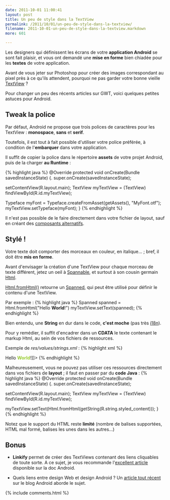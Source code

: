 ```yaml
---
date: 2011-10-01 11:00:41
layout: post
title: Un peu de style dans la TextView
permalink: /2011/10/01/un-peu-de-style-dans-la-textview/
filename: 2011-10-01-un-peu-de-style-dans-la-textview.markdown
more: 601

---
```

Les designers qui définissent les écrans de votre **application Android** se sont fait plaisir, et vous ont demandé une **mise en forme** bien chiadée pour les **textes** de votre application.

Avant de vous jeter sur Photoshop pour créer des images correspondant au pixel près à ce qu'ils attendent, pourquoi ne pas garder votre bonne vieille [TextView](http://developer.android.com/reference/android/widget/TextView.html) ?

Pour changer un peu des récents articles sur GWT, voici quelques petites astuces pour Android.

## Tweak la police


Par défaut, Android ne propose que trois polices de caractères pour les TextView : **monospace**, **sans** et **serif**.

Toutefois, il est tout à fait possible d'utiliser votre police préférée, à condition de l'**embarquer** dans votre application.

Il suffit de copier la police dans le répertoire **assets** de votre projet Android, puis de la charger **au Runtime** :

{% highlight java %}
@Override
protected void onCreate(Bundle savedInstanceState) {.
  super.onCreate(savedInstanceState);

  setContentView(R.layout.main);
  TextView myTextView = (TextView) findViewById(R.id.myTextView);

  Typeface myFont = Typeface.createFromAsset(getAssets(), "MyFont.otf");
  myTextView.setTypeface(myFont);
}
{% endhighlight %}

Il n'est pas possible de le faire directement dans votre fichier de layout, sauf en créant des [composants alternatifs](http://stackoverflow.com/questions/2973270/using-a-custom-typeface-in-android/5185587#5185587).


## Stylé !


Votre texte doit comporter des morceaux en couleur, en italique... ; bref, il doit être **mis en forme**.

Avant d'envisager la création d'une TextView pour chaque morceau de texte différent, jetez un oeil à [Spannable](http://developer.android.com/reference/android/text/Spannable.html), et surtout à son cousin germain [Html](http://developer.android.com/reference/android/text/Html.html).

[Html.fromHtml()](http://developer.android.com/reference/android/text/Html.html#fromHtml%28java.lang.String%29) retourne un [Spanned](http://developer.android.com/reference/android/text/Spanned.html), qui peut être utilisé pour définir le contenu d'une TextView.

Par exemple :
{% highlight java %}
Spanned spanned = Html.fromHtml("Hello <b>World</b>!")
myTextView.setText(spanned);
{% endhighlight %}

Bien entendu, une **String** en dur dans le code, **c'est moche** (pas très [i18n](http://en.wikipedia.org/wiki/Internationalization_and_localization)).

Pour y remédier, il suffit d'encadrer dans un **CDATA** le texte contenant le markup Html, au sein de vos fichiers de ressources.

Exemple de _res/values/strings.xml_ :
{% highlight xml %}
<?xml version="1.0" encoding="utf-8"?>
<resources>
  <string name="styled_content"><![CDATA[I like turtles!<br />Hello <font color="#99cc33"><b>World</b></font>!]]></string>
</resources>
{% endhighlight %}

Malheureusement, vous ne pouvez pas utiliser ces ressources directement dans vos fichiers de **layout** ; il faut en passer par du **code Java** :
{% highlight java %}
@Override
protected void onCreate(Bundle savedInstanceState) {.
  super.onCreate(savedInstanceState);

  setContentView(R.layout.main);
  TextView myTextView = (TextView) findViewById(R.id.myTextView);

  myTextView.setText(Html.fromHtml(getString(R.string.styled_content)));
}
{% endhighlight %}

Notez que le support du HTML reste **limité** (nombre de balises supportées, HTML mal formé, balises les unes dans les autres...)


## Bonus




	
  * **Linkify** permet de créer des TextViews contenant des liens cliquables de toute sorte. A ce sujet, je vous recommande l'[excellent article](http://developer.android.com/resources/articles/wikinotes-linkify.html) disponible sur la doc Android.

	
  * Quels liens entre design Web et design Android ? Un [article tout récent](http://android-developers.blogspot.com/2011/09/thinking-like-web-designer.html) sur le blog Android aborde le sujet.

{% include comments.html %}




